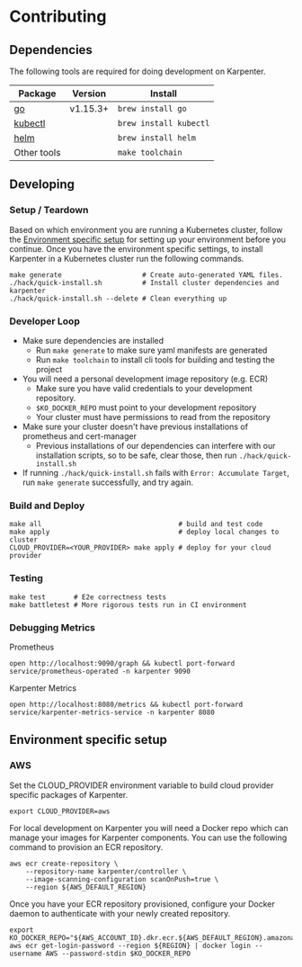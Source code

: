# Contributing

## Dependencies

The following tools are required for doing development on Karpenter.

| Package                                                            | Version  | Install                |
| ------------------------------------------------------------------ | -------- | ---------------------- |
| [go](https://golang.org/dl/)                                       | v1.15.3+ | `brew install go`      |
| [kubectl](https://kubernetes.io/docs/tasks/tools/install-kubectl/) |          | `brew install kubectl` |
| [helm](https://helm.sh/docs/intro/install/)                        |          | `brew install helm`    |
| Other tools                                                        |          | `make toolchain`       |

## Developing

### Setup / Teardown

Based on which environment you are running a Kubernetes cluster, follow the [Environment specific setup](##Environment-specific-setup) for setting up your environment before you continue. Once you have the environment specific settings, to install Karpenter in a Kubernetes cluster run the following commands.

```
make generate                    # Create auto-generated YAML files.
./hack/quick-install.sh          # Install cluster dependencies and karpenter
./hack/quick-install.sh --delete # Clean everything up
```

### Developer Loop

* Make sure dependencies are installed
    * Run `make generate` to make sure yaml manifests are generated
    * Run `make toolchain` to install cli tools for building and testing the project
* You will need a personal development image repository (e.g. ECR)
    * Make sure you have valid credentials to your development repository.
    * `$KO_DOCKER_REPO` must point to your development repository
    * Your cluster must have permissions to read from the repository
* Make sure your cluster doesn't have previous installations of prometheus and cert-manager
  * Previous installations of our dependencies can interfere with our installation scripts, so to be safe, clear those, then run `./hack/quick-install.sh`
* If running `./hack/quick-install.sh` fails with `Error: Accumulate Target`, run `make generate` successfully, and try again.

### Build and Deploy
```
make all                                  # build and test code
make apply                                # deploy local changes to cluster
CLOUD_PROVIDER=<YOUR_PROVIDER> make apply # deploy for your cloud provider
```

### Testing
```
make test       # E2e correctness tests
make battletest # More rigorous tests run in CI environment
```

### Debugging Metrics
Prometheus
```
open http://localhost:9090/graph && kubectl port-forward service/prometheus-operated -n karpenter 9090
```
Karpenter Metrics
```
open http://localhost:8080/metrics && kubectl port-forward service/karpenter-metrics-service -n karpenter 8080
```

## Environment specific setup

### AWS
Set the CLOUD_PROVIDER environment variable to build cloud provider specific packages of Karpenter.

```
export CLOUD_PROVIDER=aws
```

For local development on Karpenter you will need a Docker repo which can manage your images for Karpenter components.
You can use the following command to provision an ECR repository.
```
aws ecr create-repository \
    --repository-name karpenter/controller \
    --image-scanning-configuration scanOnPush=true \
    --region ${AWS_DEFAULT_REGION}
```

Once you have your ECR repository provisioned, configure your Docker daemon to authenticate with your newly created repository.

```
export KO_DOCKER_REPO="${AWS_ACCOUNT_ID}.dkr.ecr.${AWS_DEFAULT_REGION}.amazonaws.com/karpenter"
aws ecr get-login-password --region ${REGION} | docker login --username AWS --password-stdin $KO_DOCKER_REPO
```
